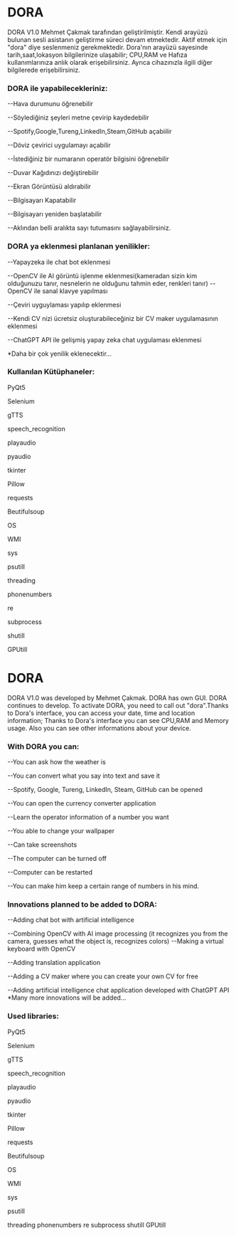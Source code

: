 #                                   DORA                                              
DORA V1.0 Mehmet Çakmak tarafından geliştirilmiştir. Kendi arayüzü bulunan sesli asistanın
geliştirme süreci devam etmektedir. Aktif etmek için "dora" diye seslenmeniz gerekmektedir.
Dora'nın arayüzü sayesinde tarih,saat,lokasyon bilgilerinize ulaşabilir; CPU,RAM ve Hafıza
kullanımlarınıza anlık olarak erişebilirsiniz. Ayrıca cihazınızla ilgili diğer bilgilerede
erişebilirsiniz.



### DORA ile yapabilecekleriniz:

--Hava durumunu öğrenebilir

--Söylediğiniz şeyleri metne çevirip kaydedebilir

--Spotify,Google,Tureng,LinkedIn,Steam,GitHub açabiilir

--Döviz çevirici uygulamayı açabilir

--İstediğiniz bir numaranın operatör bilgisini öğrenebilir

--Duvar Kağıdınızı değiştirebilir

--Ekran Görüntüsü aldırabilir

--Bilgisayarı Kapatabilir

--Bilgisayarı yeniden başlatabilir

--Aklından belli aralıkta sayı tutumasını sağlayabilirsiniz.



### DORA ya eklenmesi planlanan yenilikler:

--Yapayzeka ile chat bot eklenmesi

--OpenCV ile AI görüntü işlenme eklenmesi(kameradan sizin kim olduğunuzu tanır, nesnelerin
ne olduğunu tahmin eder, renkleri tanır)
--OpenCV ile sanal klavye yapılması

--Çeviri uyguylaması yapılıp eklenmesi

--Kendi CV nizi ücretsiz oluşturabileceğiniz bir CV maker uygulamasının eklenmesi

--ChatGPT API ile gelişmiş yapay zeka chat uygulaması eklenmesi

*Daha bir çok yenilik eklenecektir...


### Kullanılan Kütüphaneler:

PyQt5

Selenium

gTTS

speech_recognition

playaudio

pyaudio

tkinter

Pillow

requests

Beutifulsoup

OS

WMI

sys

psutill

threading

phonenumbers

re

subprocess

shutill

GPUtill




#                                        DORA                                          
DORA V1.0 was developed by Mehmet Çakmak. DORA has own GUI. DORA continues to develop.
To activate DORA, you need to call out "dora".Thanks to Dora's interface, you can access your date,
time and location information; Thanks to Dora's interface you can see CPU,RAM and Memory usage.
Also you can see other informations about your device.



### With DORA you can: 

--You can ask how the weather is

--You can convert what you say into text and save it

--Spotify, Google, Tureng, LinkedIn, Steam, GitHub can be opened

--You can open the currency converter application

--Learn the operator information of a number you want

--You able to change your wallpaper

--Can take screenshots

--The computer can be turned off

--Computer can be restarted

--You can make him keep a certain range of numbers in his mind.


### Innovations planned to be added to DORA:

--Adding chat bot with artificial intelligence

--Combining OpenCV with AI image processing (it recognizes you from the camera,
guesses what the object is, recognizes colors)
--Making a virtual keyboard with OpenCV

--Adding translation application

--Adding a CV maker where you can create your own CV for free

--Adding artificial intelligence chat application developed with ChatGPT API
*Many more innovations will be added...



### Used libraries:

PyQt5

Selenium

gTTS

speech_recognition

playaudio

pyaudio

tkinter

Pillow

requests

Beutifulsoup

OS

WMI

sys

psutill

threading
phonenumbers
re
subprocess
shutill
GPUtill
